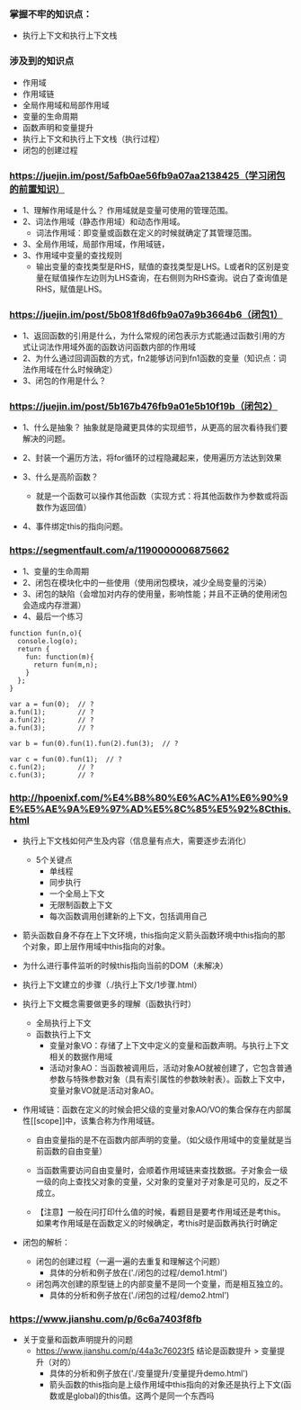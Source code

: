 ### 掌握不牢的知识点：
- 执行上下文和执行上下文栈

### 涉及到的知识点
- 作用域
- 作用域链
- 全局作用域和局部作用域
- 变量的生命周期
- 函数声明和变量提升
- 执行上下文和执行上下文栈（执行过程）
- 闭包的创建过程



### https://juejin.im/post/5afb0ae56fb9a07aa2138425（学习闭包的前置知识）
- 1、理解作用域是什么？ 作用域就是变量可使用的管理范围。
- 2、词法作用域（静态作用域）和动态作用域。
    - 词法作用域：即变量或函数在定义的时候就确定了其管理范围。
- 3、全局作用域，局部作用域，作用域链，
- 3、作用域中变量的查找规则
    - 输出变量的查找类型是RHS，赋值的查找类型是LHS。L或者R的区别是变量在赋值操作左边则为LHS查询，在右侧则为RHS查询。说白了查询值是RHS，赋值是LHS。


### https://juejin.im/post/5b081f8d6fb9a07a9b3664b6（闭包1）
- 1、返回函数的引用是什么，为什么常规的闭包表示方式能通过函数引用的方式让词法作用域外面的函数访问函数内部的作用域
- 2、为什么通过回调函数的方式，fn2能够访问到fn1函数的变量（知识点：词法作用域在什么时候确定）
- 3、闭包的作用是什么？

### https://juejin.im/post/5b167b476fb9a01e5b10f19b（闭包2）
- 1、什么是抽象？ 抽象就是隐藏更具体的实现细节，从更高的层次看待我们要解决的问题。
- 2、封装一个遍历方法，将for循环的过程隐藏起来，使用遍历方法达到效果
- 3、什么是高阶函数？
    - 就是一个函数可以操作其他函数（实现方式：将其他函数作为参数或将函数作为返回值）

- 4、事件绑定this的指向问题。


### https://segmentfault.com/a/1190000006875662
- 1、变量的生命周期
- 2、闭包在模块化中的一些使用（使用闭包模块，减少全局变量的污染）
- 3、闭包的缺陷（会增加对内存的使用量，影响性能；并且不正确的使用闭包会造成内存泄漏）
- 4、最后一个练习
```
function fun(n,o){
  console.log(o);
  return {
    fun: function(m){
      return fun(m,n);
    }
  };
}

var a = fun(0);  // ?
a.fun(1);        // ?        
a.fun(2);        // ?
a.fun(3);        // ?

var b = fun(0).fun(1).fun(2).fun(3);  // ?

var c = fun(0).fun(1);  // ?
c.fun(2);        // ?
c.fun(3);        // ?
```

### http://hpoenixf.com/%E4%B8%80%E6%AC%A1%E6%90%9E%E5%AE%9A%E9%97%AD%E5%8C%85%E5%92%8Cthis.html
- 执行上下文栈如何产生及内容（信息量有点大，需要逐步去消化）
    - 5个关键点
        - 单线程
        - 同步执行
        - 一个全局上下文
        - 无限制函数上下文
        - 每次函数调用创建新的上下文，包括调用自己
- 箭头函数自身不存在上下文环境，this指向定义箭头函数环境中this指向的那个对象，即上层作用域中this指向的对象。
- 为什么进行事件监听的时候this指向当前的DOM（未解决）

- 执行上下文建立的步骤（./执行上下文/1步骤.html）



        
- 执行上下文概念需要做更多的理解（函数执行时）
    - 全局执行上下文
    - 函数执行上下文
        - 变量对象VO：存储了上下文中定义的变量和函数声明。与执行上下文相关的数据作用域
        - 活动对象AO：当函数被调用后，活动对象AO就被创建了，它包含普通参数与特殊参数对象（具有索引属性的参数映射表）。函数上下文中，变量对象VO就是活动对象AO。

- 作用域链：函数在定义的时候会把父级的变量对象AO/VO的集合保存在内部属性[[scope]]中，该集合称为作用域链。
    - 自由变量指的是不在函数内部声明的变量。（如父级作用域中的变量就是当前函数的自由变量）
    - 当函数需要访问自由变量时，会顺着作用域链来查找数据。子对象会一级一级的向上查找父对象的变量，父对象的变量对子对象是可见的，反之不成立。

    - 【注意】一般在问打印什么值的时候，看题目是要考作用域还是考this。如果考作用域是在函数定义的时候确定，考this时是函数再执行时确定


- 闭包的解析：
    - 闭包的创建过程（一遍一遍的去重复和理解这个问题）
        - 具体的分析和例子放在('./闭包的过程/demo1.html')
    - 闭包两次创建的原型链上的内部变量不是同一个变量，而是相互独立的。
        - 具体的分析和例子放在('./闭包的过程/demo2.html')





### https://www.jianshu.com/p/6c6a7403f8fb
- 关于变量和函数声明提升的问题
    - https://www.jianshu.com/p/44a3c76023f5  结论是函数提升 > 变量提升（对的）
        - 具体的分析和例子放在('./变量提升/变量提升demo.html')
        - 箭头函数的this指向是上级作用域中this指向的对象还是执行上下文(函数或是global)的this值。这两个是同一个东西吗
